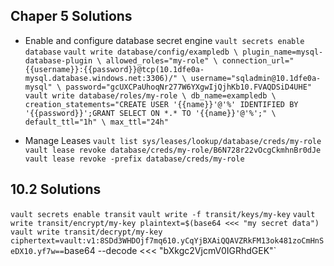 ## Chaper 5 Solutions

* Enable and configure database secret engine
`vault secrets enable database`
`vault write database/config/exampledb \
    plugin_name=mysql-database-plugin \
    allowed_roles="my-role" \
    connection_url="{{username}}:{{password}}@tcp(10.1dfe0a-mysql.database.windows.net:3306)/" \
    username="sqladmin@10.1dfe0a-mysql" \
    password="gcUXCPaUhoqNr277W6YXgwIjQjhKb10.FVAQDSiD4UHE"`
`vault write database/roles/my-role \
    db_name=exampledb \
    creation_statements="CREATE USER '{{name}}'@'%' IDENTIFIED BY '{{password}}';GRANT SELECT ON *.* TO '{{name}}'@'%';" \ 
    default_ttl="1h" \
    max_ttl="24h"`

* Manage Leases
`vault list sys/leases/lookup/database/creds/my-role`
`vault lease revoke database/creds/my-role/B6N728r22vOcgCkmhnBr0dJe`
`vault lease revoke -prefix database/creds/my-role`

## 10.2 Solutions
`vault secrets enable transit`
`vault write -f transit/keys/my-key`
`vault write transit/encrypt/my-key plaintext=$(base64 <<< "my secret data")`
`vault write transit/decrypt/my-key ciphertext=vault:v1:8SDd3WHDOjf7mq610.yCqYjBXAiQQAVZRkFM13ok481zoCmHnSeDX10.yf7w==`base64 --decode <<< "bXkgc2VjcmV0IGRhdGEK"`
